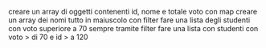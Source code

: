 creare un array di oggetti contenenti id, nome e totale voto
con map creare un array dei nomi tutto in maiuscolo
con filter fare una lista degli studenti con voto superiore a 70
sempre tramite filter fare una lista con studenti con voto > di 70 e id > a 120